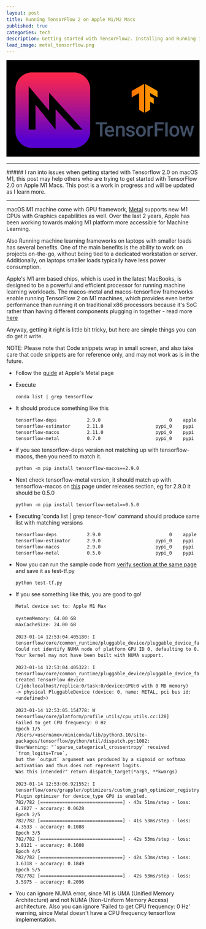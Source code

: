 ```yaml
---
layout: post
title: Running TensorFlow 2 on Apple M1/M2 Macs 
published: true
categories: tech
description: Getting started with TensorFlow2. Installing and Running it on Apple M1 (ARM) (ARM64) Machines.
lead_image: metal_tensorflow.png
---
```


<p><img src="/assets/images/metal_tensorflow.png" alt="Teams" class="responsive" /></p>

<hr>
##### I ran into issues when getting started with Tensorflow 2.0 on macOS M1, this post may help others who are trying to get started with TensorFlow 2.0 on Apple M1 Macs. This post is a work in progress and will be updated as I learn more. 
<hr>

macOS M1 machine come with GPU framework, [Metal](https://developer.apple.com/metal/) supports new M1 CPUs with Graphics capabilities as well. 
Over the last 2 years, Apple has been working towards making M1 platform more accessible for Machine Learning.

Also Running machine learning frameworks on laptops with smaller loads has several benefits. One of the main benefits is the ability to work on projects on-the-go, without being tied to a dedicated workstation or server. Additionally, on laptops smaller loads typically have less power consumption.

Apple's M1 arm based chips, which is used in the latest MacBooks, is designed to be a powerful and efficient processor for running machine learning workloads. The macos-metal and macos-tensorflow frameworks enable running TensorFlow 2 on M1 machines, which provides even better performance than running it on traditional x86 processors because it's SoC rather than having different components plugging in together - read more [here](https://www.apple.com/sg/newsroom/2022/03/apple-unveils-m1-ultra-the-worlds-most-powerful-chip-for-a-personal-computer/)

Anyway, getting it right is little bit tricky, but here are simple things you can do get it write.

NOTE: Please note that Code snippets wrap in small screen, and also take care that code snippets are for reference only, and may not work as is in the future.


* Follow the [guide](https://developer.apple.com/metal/tensorflow-plugin/) at Apple's Metal page
* Execute 

      conda list | grep tensorflow

* It should produce something like this

      tensorflow-deps           2.9.0                         0    apple
      tensorflow-estimator      2.11.0                   pypi_0    pypi
      tensorflow-macos          2.11.0                   pypi_0    pypi
      tensorflow-metal          0.7.0                    pypi_0    pypi

* if you see tensorflow-deps version not matching up with tensorflow-macos, then you need to match it.

      python -m pip install tensorflow-macos==2.9.0

* Next check tensorflow-metal version, it should match up with tensorflow-macos on [this](https://developer.apple.com/metal/tensorflow-plugin/) page under releases section, eg for 2.9.0 it should be 0.5.0

      python -m pip install tensorflow-metal==0.5.0

* Executing 'conda list | grep tensor-flow' command should produce same list with matching versions

      tensorflow-deps           2.9.0                         0    apple
      tensorflow-estimator      2.9.0                    pypi_0    pypi
      tensorflow-macos          2.9.0                    pypi_0    pypi
      tensorflow-metal          0.5.0                    pypi_0    pypi


* Now you can run the sample code from [verify section at the same page](https://developer.apple.com/metal/tensorflow-plugin/) and save it as test-tf.py

      python test-tf.py

* If you see something like this, you are good to go!

      Metal device set to: Apple M1 Max
    
      systemMemory: 64.00 GB
      maxCacheSize: 24.00 GB
    
      2023-01-14 12:53:04.405180: I tensorflow/core/common_runtime/pluggable_device/pluggable_device_factory.cc:305] 
      Could not identify NUMA node of platform GPU ID 0, defaulting to 0. Your kernel may not have been built with NUMA support.
      
      2023-01-14 12:53:04.405322: I tensorflow/core/common_runtime/pluggable_device/pluggable_device_factory.cc:271] 
      Created TensorFlow device (/job:localhost/replica:0/task:0/device:GPU:0 with 0 MB memory) 
      -> physical PluggableDevice (device: 0, name: METAL, pci bus id: <undefined>)

      2023-01-14 12:53:05.154778: W tensorflow/core/platform/profile_utils/cpu_utils.cc:128] 
      Failed to get CPU frequency: 0 Hz
      Epoch 1/5
      /Users/<username>/miniconda/lib/python3.10/site-packages/tensorflow/python/util/dispatch.py:1082: 
      UserWarning: "`sparse_categorical_crossentropy` received `from_logits=True`, 
      but the `output` argument was produced by a sigmoid or softmax activation and thus does not represent logits. 
      Was this intended?" return dispatch_target(*args, **kwargs)

      2023-01-14 12:53:06.921552: I tensorflow/core/grappler/optimizers/custom_graph_optimizer_registry.cc:113] 
      Plugin optimizer for device_type GPU is enabled.
      782/782 [==============================] - 43s 51ms/step - loss: 4.7827 - accuracy: 0.0628
      Epoch 2/5
      782/782 [==============================] - 41s 53ms/step - loss: 4.3533 - accuracy: 0.1088
      Epoch 3/5
      782/782 [==============================] - 42s 53ms/step - loss: 3.8121 - accuracy: 0.1608
      Epoch 4/5
      782/782 [==============================] - 42s 53ms/step - loss: 3.6318 - accuracy: 0.1849
      Epoch 5/5
      782/782 [==============================] - 42s 53ms/step - loss: 3.5975 - accuracy: 0.2096

* You can ignore NUMA error, since M1 is UMA (Unified Memory Architecture) and not NUMA (Non-Uniform Memory Access) architecture. Also you can ignore 'Failed to get CPU frequency: 0 Hz' warning, since Metal doesn't have a CPU frequency tensorflow implementation.

